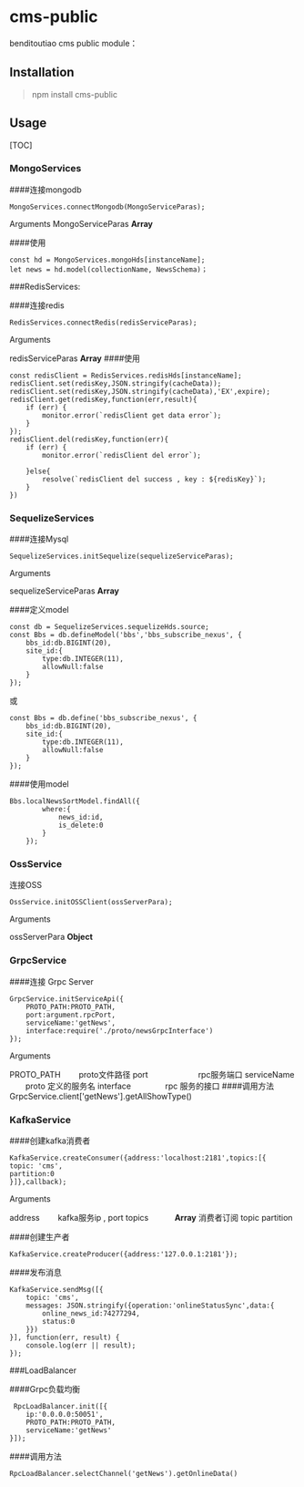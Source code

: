# cms-public



benditoutiao cms public module：



## Installation



>npm install cms-public




## Usage



[TOC]



### MongoServices

####连接mongodb

    MongoServices.connectMongodb(MongoServiceParas);
Arguments
MongoServiceParas      **Array**

####使用

```
const hd = MongoServices.mongoHds[instanceName];
let news = hd.model(collectionName, NewsSchema)；
```

###RedisServices:


####连接redis

    RedisServices.connectRedis(redisServiceParas);

Arguments

redisServiceParas      **Array**
####使用
```
const redisClient = RedisServices.redisHds[instanceName];
redisClient.set(redisKey,JSON.stringify(cacheData));
redisClient.set(redisKey,JSON.stringify(cacheData),'EX',expire);
redisClient.get(redisKey,function(err,result){
    if (err) {
        monitor.error(`redisClient get data error`);
    }
});
redisClient.del(redisKey,function(err){
    if (err) {
        monitor.error(`redisClient del error`);

    }else{
        resolve(`redisClient del success , key : ${redisKey}`);
    }
})
```



### SequelizeServices

####连接Mysql

```
SequelizeServices.initSequelize(sequelizeServiceParas);
```

Arguments

sequelizeServiceParas      **Array**

####定义model

```
const db = SequelizeServices.sequelizeHds.source;
const Bbs = db.defineModel('bbs','bbs_subscribe_nexus', {
    bbs_id:db.BIGINT(20),
    site_id:{
        type:db.INTEGER(11),
        allowNull:false
    }
});
```
或

```
const Bbs = db.define('bbs_subscribe_nexus', {
    bbs_id:db.BIGINT(20),
    site_id:{
        type:db.INTEGER(11),
        allowNull:false
    }
});
```
####使用model

```
Bbs.localNewsSortModel.findAll({
        where:{
            news_id:id,
            is_delete:0
        }
    });
```

### OssService


连接OSS

    OssService.initOSSClient(ossServerPara);

Arguments

ossServerPara      **Object**

### GrpcService

####连接 Grpc Server

    GrpcService.initServiceApi({
        PROTO_PATH:PROTO_PATH,
        port:argument.rpcPort,
        serviceName:'getNews',
        interface:require('./proto/newsGrpcInterface')
    });
Arguments

PROTO_PATH      &emsp;&emsp;proto文件路径
port                  &emsp;&emsp;&emsp;&emsp;&emsp;&emsp;rpc服务端口
serviceName      &emsp;&emsp;proto 定义的服务名
 interface                 &emsp;&emsp;&emsp;&emsp;rpc 服务的接口
####调用方法
    GrpcService.client['getNews'].getAllShowType()
### KafkaService

####创建kafka消费者

    KafkaService.createConsumer({address:'localhost:2181',topics:[{
    topic: 'cms',
    partition:0
    }]},callback);

Arguments

address     &emsp;&emsp;kafka服务ip , port
topics        &emsp;&emsp;&emsp;**Array**  消费者订阅 topic partition

####创建生产者

    KafkaService.createProducer({address:'127.0.0.1:2181'});

####发布消息

    KafkaService.sendMsg([{
        topic: 'cms',
        messages: JSON.stringify({operation:'onlineStatusSync',data:{
            online_news_id:74277294,
            status:0
        }})
    }], function(err, result) {
        console.log(err || result);
    });
    
###LoadBalancer

####Grpc负载均衡

     RpcLoadBalancer.init([{
        ip:'0.0.0.0:50051',
        PROTO_PATH:PROTO_PATH,
        serviceName:'getNews'
    }]);
    
####调用方法

```
RpcLoadBalancer.selectChannel('getNews').getOnlineData()
```

